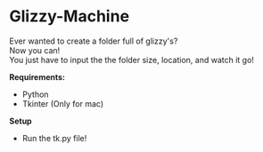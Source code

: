 # Glizzy-Machine
Ever wanted to create a folder full of glizzy's?
<br>Now you can!
<br>You just have to input the the folder size, location, and watch it go!

**Requirements:**
- Python
- Tkinter (Only for mac)

**Setup**
- Run the tk.py file!
